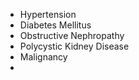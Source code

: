 - Hypertension
- Diabetes Mellitus
- Obstructive Nephropathy
- Polycystic Kidney Disease
- Malignancy
-